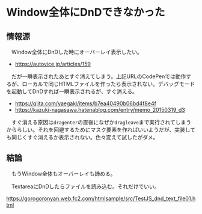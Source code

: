 # Window全体にDnDできなかった

## 情報源

　Window全体にDnDした時にオーバーレイ表示したい。

* https://autovice.jp/articles/159

　だが一瞬表示されたあとすぐ消えてしまう。上記URLのCodePenでは動作するが、ローカルで同じHTMLファイルを作ったら表示されない。デバッグモードを起動してDnDすれば一瞬表示されるが、すぐ消える。

* https://qiita.com/yaegaki/items/b7ea40490b06bd4f8e4f
* https://kazuki-nagasawa.hatenablog.com/entry/memo_20150319_d3

　すぐ消える原因は`dragenter`の直後になぜか`dragleave`まで実行されてしまうかららしい。それを回避するためにマスク要素を作ればいいようだが、実装しても同じくすぐ消えるか表示されない。色々変えて試したがダメ。

## 結論

　もうWindow全体もオーバーレイも諦める。

　TextareaにDnDしたらファイルを読み込む。それだけでいい。

https://gorogoronyan.web.fc2.com/htmlsample/src/TestJS_dnd_text_file01.html

